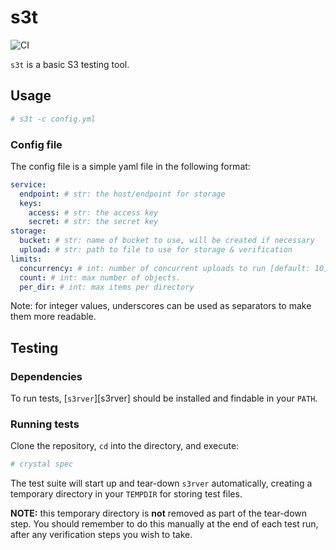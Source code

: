 # s3t

![CI](https://github.com/Green-Edge/s3t/workflows/CI/badge.svg)

`s3t` is a basic S3 testing tool.

## Usage

```bash
# s3t -c config.yml
```

### Config file

The config file is a simple yaml file in the following format:

```yaml
service:
  endpoint: # str: the host/endpoint for storage
  keys:
    access: # str: the access key
    secret: # str: the secret key
storage:
  bucket: # str: name of bucket to use, will be created if necessary
  upload: # str: path to file to use for storage & verification
limits:
  concurrency: # int: number of concurrent uploads to run [default: 10]
  count: # int: max number of objects.
  per_dir: # int: max items per directory
```

Note: for integer values, underscores can be used as separators to
make them more readable.

## Testing

### Dependencies

To run tests, [`s3rver`][s3rver] should be installed and findable
in your `PATH`.

### Running tests

Clone the repository, `cd` into the directory, and execute:

```bash
# crystal spec
```

The test suite will start up and tear-down `s3rver` automatically, creating
a temporary directory in your `TEMPDIR` for storing test files.

**NOTE:** this temporary directory is **not** removed as part of the tear-down
step. You should remember to do this manually at the end of each test run, after
any verification steps you wish to take.
